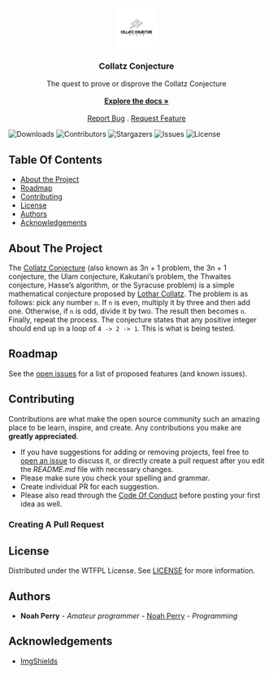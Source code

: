 <br/>
<p align="center">
  <a href="https://github.com/Tehcn/CollatzConjecture">
    <img src="https://raw.githubusercontent.com/Tehcn/CollatzConjecture/master/logo.png" alt="Logo" width="80" height="80">
  </a>

  <h3 align="center">Collatz Conjecture</h3>

  <p align="center">
    The quest to prove or disprove the Collatz Conjecture
    <br/>
    <br/>
    <a href="https://github.com/Tehcn/CollatzConjecture"><strong>Explore the docs »</strong></a>
    <br/>
    <br/>
    <a href="https://github.com/Tehcn/CollatzConjecture/issues">Report Bug</a>
    .
    <a href="https://github.com/Tehcn/CollatzConjecture/issues">Request Feature</a>
  </p>
</p>

![Downloads](https://img.shields.io/github/downloads/Tehcn/CollatzConjecture/total) ![Contributors](https://img.shields.io/github/contributors/Tehcn/CollatzConjecture?color=dark-green) ![Stargazers](https://img.shields.io/github/stars/Tehcn/CollatzConjecture?style=social) ![Issues](https://img.shields.io/github/issues/Tehcn/CollatzConjecture) ![License](https://img.shields.io/github/license/Tehcn/CollatzConjecture) 

## Table Of Contents

* [About the Project](#about-the-project)
* [Roadmap](#roadmap)
* [Contributing](#contributing)
* [License](#license)
* [Authors](#authors)
* [Acknowledgements](#acknowledgements)

## About The Project

The [Collatz Conjecture](https://en.wikipedia.org/wiki/Collatz_conjecture) (also known as 3n + 1 problem, the 3n + 1 conjecture, the Ulam conjecture, Kakutani’s problem, the Thwaites conjecture, Hasse’s algorithm, or the Syracuse problem) is a simple mathematical conjecture proposed by [Lothar Collatz](https://en.wikipedia.org/wiki/Lothar_Collatz). The problem is as follows: pick any number `n`. If `n` is even, multiply it by three and then add one. Otherwise, if `n` is odd, divide it by two. The result then becomes `n`. Finally, repeat the process. The conjecture states that any positive integer should end up in a loop of `4 -> 2 -> 1`. This is what is being tested.

## Roadmap

See the [open issues](https://github.com/Tehcn/CollatzConjecture/issues) for a list of proposed features (and known issues).

## Contributing

Contributions are what make the open source community such an amazing place to be learn, inspire, and create. Any contributions you make are **greatly appreciated**.
* If you have suggestions for adding or removing projects, feel free to [open an issue](https://github.com/Tehcn/CollatzConjecture/issues/new) to discuss it, or directly create a pull request after you edit the *README.md* file with necessary changes.
* Please make sure you check your spelling and grammar.
* Create individual PR for each suggestion.
* Please also read through the [Code Of Conduct](https://github.com/Tehcn/CollatzConjecture/blob/main/CODE_OF_CONDUCT.md) before posting your first idea as well.

### Creating A Pull Request



## License

Distributed under the WTFPL License. See [LICENSE](https://github.com/Tehcn/CollatzConjecture/blob/master/LICENSE) for more information.

## Authors

* **Noah Perry** - *Amateur programmer* - [Noah Perry](https://github.com/Tehcn) - *Programming*

## Acknowledgements

* [ImgShields](https://shields.io/)
